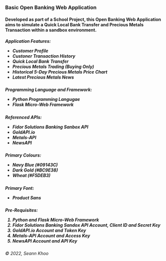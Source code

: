 <h3>Basic Open Banking Web Application</h3>

<h4>Developed as part of a School Project, this Open Banking Web Application aims to simulate a Quick Local Bank Transfer and Precious Metals Transaction within a sandbox environment.</h4>

<h5>Application Features:<br>
  <ul><li>Customer Profile</li>
  <li>Custoner Transaction History</li>
  <li>Quick Local Bank Transfer</li>
  <li>Precious Metals Trading (Buying Only)</li>
  <li>Historical 5-Day Precious Metals Price Chart</li>
  <li>Latest Precious Metals News</li></ul></h5>

<h5>Programming Language and Framework:<br>
  <ul><li>Python Programming Langugae</li>
    <li>Flask Micro-Web Framework</li></ul></h5>

<h5>Referenced APIs:<br>
  <ul><li>Fidor Solutions Banking Sanbox API</li>
  <li>GoldAPI.io</li>
  <li>Metals-API</li>
  <li>NewsAPI</li></ul></h5>
  
<h5>Primary Colours:<br>
  <ul><li>Navy Blue (#09143C)</li>
  <li>Dark Gold (#BC9E38)</li>
  <li>Wheat (#F5DEB3)</li></ul></h5>
  
 <h5>Primary Font:<br>
  <ul><li>Product Sans</li></ul></h5>
  
  <h5>Pre-Requisites:<br>
  <ol><li>Python and Flask Micro-Web Framework</li>
  <li>Fidor Solutions Banking Sandox API Account, Client ID and Secret Key</li>
  <li>GoldAPI.io Account and Token Key</li>
  <li>Metals-API Account and Access Key</li>
  <li>NewsAPI Account and API Key</li></ol></h5>

<h6>© 2022, Seann Khoo</h6>
